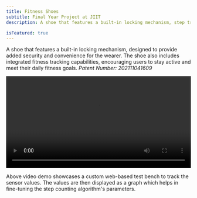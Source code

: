 ```yaml
---
title: Fitness Shoes
subtitle: Final Year Project at JIIT
description: A shoe that features a built-in locking mechanism, step tracking and more.

isFeatured: true
---
```


A shoe that features a built-in locking mechanism, designed to provide added security and convenience for the wearer. The shoe also includes integrated fitness tracking capabilities, encouraging users to stay active and meet their daily fitness goals. _Patent Number: 202111041609_

<video width="100%"  controls>
  <source src="https://github.com/tanishqmanuja/static/raw/refs/heads/main/assets/fitness-shoes/demo.mp4" type="video/mp4">
</video>

Above video demo showcases a custom web-based test bench to track the sensor values. The values are then displayed as a graph which helps in fine-tuning the step counting algorithm's parameters.
